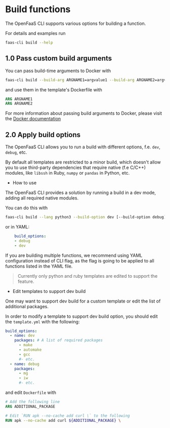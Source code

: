 # Build functions

The OpenFaaS CLI supports various options for building a function.  

For details and examples run 

```bash
faas-cli build --help
```

## 1.0 Pass custom build arguments

You can pass build-time arguments to Docker with

```bash
faas-cli build --build-arg ARGNAME1=argvalue1 --build-arg ARGNAME2=argvalue2
``` 
 and use them in the template's Dockerfile with

 ```dockerfile
 ARG ARGNAME1
 ARG ARGNAME2
 ```

 For more information about passing build arguments to Docker, please visit the [Docker documentation](https://docs.docker.com/engine/reference/commandline/build/)

## 2.0 Apply build options

The OpenFaaS CLI allows you to run a build with different options, f.e. `dev`, `debug`, etc.

By default all templates are restricted to a minor build, which doesn't allow you to use third-party dependencies that require native (f.e C/C++) modules,
like `libssh` in Ruby, `numpy` or `pandas` in Python, etc.

* How to use

The OpenFaaS CLI provides a solution by running a build in a dev mode, adding all required native modules.  

You can do this with

```bash
faas-cli build --lang python3 --build-option dev [--build-option debug]
```

or in YAML:

```yaml
    build_options:
    - debug
    - dev
```

If you are building multiple functions, we recommend using YAML configuration instead of CLI flag, as the flag is going to be applied to all functions listed in the YAML file.

> Currently only python and ruby templates are edited to support the feature.

* Edit templates to support dev build

One may want to support dev build for a custom template or edit the list of additional packages.

In order to modify a template to support dev build option, you should edit the `template.yml` with the following:

```yaml
build_options: 
  - name: dev
    packages: # A list of required packages
      - make
      - automake
      - gcc
      #- etc.
  - name: debug
    packages: 
      - mg
      - iw
      #- etc.
```

and edit `Dockerfile` with

```dockerfile
# Add the following line
ARG ADDITIONAL_PACKAGE 

# Edit `RUN apk --no-cache add curl \` to the following
RUN apk --no-cache add curl ${ADDITIONAL_PACKAGE} \  

```
